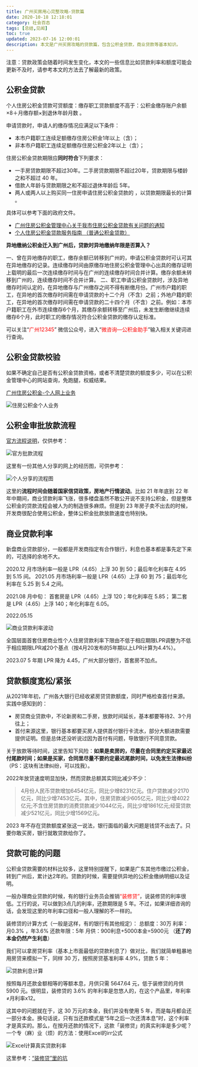 ```yaml
---
title: 广州买房用心完整攻略-贷款篇
date: 2020-10-18 12:18:01
category: 社会百态
tags: [总结,见闻]
toc: true
updated: 2023-07-16 12:00:01
description: 本文是广州买房攻略的贷款篇，包含公积金贷款，商业贷款等基本知识。
---
```


注意：贷款政策会随着时间发生变化，本文的一些信息比如贷款利率和额度可能会更新不及时，请参考本文的方法去了解最新的政策。

## 公积金贷款

个人住房公积金贷款可贷额度：缴存职工贷款额度不高于：公积金缴存账户余额×8＋月缴存额×到退休年龄月数 。

申请贷款时，申请人的缴存情况应满足以下条件：

- 本市户籍职工连续足额缴存住房公积金1年以上（含）；
- 非本市户籍职工连续足额缴存住房公积金2年以上（含）；

住房公积金贷款期限应**同时符合**下列要求：

- 一手房贷款期限不超过30年。二手房贷款期限不超过20年，贷款期限与楼龄之和不超过 40 年。
- 借款人年龄与贷款期限之和不超过退休年龄后 5年。
- 两人或两人以上购买同一住房申请住房公积金贷款的 ，以贷款期限最长的计算 。

具体可以参考下面的政府文件。
- [广州住房公积金管理中心关于我市住房公积金贷款有关问题的通知](http://gjj.gz.gov.cn/xxgk/xxgkml/bmwj/qtwj/content/post_5948224.html)
- [个人住房公积金贷款服务指南 （普通公积金贷款）](http://gjj.gz.gov.cn/bsfw/qtfw/content/post_5748060.html)

**异地缴纳公积金迁入到广州后，贷款时异地缴纳年限是否算入？**

一、曾在异地缴存的职工，缴存余额已转移到广州的，申请公积金贷款时可认可其在异地缴存的记录。连续缴存时间由原缴存地住房公积金管理中心出具的缴存证明上载明的最后一次连续缴存时间与在广州的连续缴存时间合并计算。缴存余额未转移到广州的，连续缴存时间不合并计算。
二、职工申请公积金贷款时，涉及异地缴存时间认定的，在异地缴存与广州缴存之间不得有断缴月份。广州市户籍的职工，在异地的首次缴存时间需在申请贷款的十二个月（不含）之前；外地户籍的职工，在异地的首次缴存时间需在申请贷款的二十四个月（不含）之前。例如：本市户籍职工在外市连续缴存6个月，其缴存余额转移至广州后，未发生断缴继续连续缴存6个月，此时职工的缴存情况符合公积金贷款的缴存认定标准。

可以关注“<span style='color:red'>广州12345</span>” 微信公众号，进入“<span style='color:red'>微咨询—公积金助手</span>”输入相关关键词进行查询。

## 公积金贷款校验

如果不确定自己是否有公积金贷款资格，或者不清楚贷款的额度多少，可以在公积金管理中心的网站查询，免跑腿，权威结果。

[广州住房公积金-个人网上业务](https://gr.gzgjj.gov.cn/security/oauth/confer?idsServiceType=kjzgjczmyw)  

![住房公积金个人业务](https://slefboot-1251736664.cos.ap-beijing.myqcloud.com/)

## 公积金审批放款流程

[官方流程说明](http://gjj.gz.gov.cn/bsfw/qtfw/content/post_5748060.html)，仅供参考：

![官方批款流程](https://slefboot-1251736664.cos.ap-beijing.myqcloud.com/)

这里有一份其他人分享的网上的经历图，可供参考：

![个人分享的流程图](https://slefboot-1251736664.cos.ap-beijing.myqcloud.com/)

这里的**流程时间会随着国家信贷政策，房地产行情波动**。比如 21 年年底到 22 年年中期间，商业贷款利率飞涨，很多楼盘虽然不敢公开说不支持公积金，但是整体公积金的贷款流程会被人为的制造很多麻烦。但是到 23 年房子卖不出去的时候，开发商很配合使用公积金，整体公积金批款放款速度也特别快。

## 商业贷款利率

新盘商业贷款部分，一般都是开发商指定有合作银行，利息也基本都是事先定下来的，可选择的余地不大。

2020.12 月市场利率一般是 LPR（4.65）上浮 30 到 50；最后年化利率在 4.95 到 5.15 间。
2021.05 月市场利率一般是 LPR（4.65）上浮 60 到 75；最后年化利率在 5.25 到 5.4 之间。

2021.08 月中旬：
首套房是 LPR（4.65）上浮 120；年化利率在 5.85；
第二套是 LPR（4.65）上浮 140；年化利率在 6.05。

2022.05.15

![商业贷款利率波动](https://slefboot-1251736664.cos.ap-beijing.myqcloud.com/)

全国层面首套住房商业性个人住房贷款利率下限由不低于相应期限LPR调整为不低于相应期限LPR减20个基点（按4月20发布的5年期以上LPR计算为4.4%）。

2023.07 5 年期 LPR 降为 4.45，广州大部分银行，首套房不加点。

## 贷款额度宽松/紧张

从2021年年初，广州各大银行已经收紧房贷贷款额度，同时严格检查首付来源。实践中感知到的：

- 房贷商业贷款中，不论新房和二手房，放款时间延长，基本都要等待2、3个月往上；
- 首付来源这里，银行基本都要买房人提供首付银行卡流水，部分大额进款需要提供证明。但是总体还没听说过因为首付有问题，导致银行不同意贷款。

关于放款等待时间，这里告知下风险：**如果是卖房的，尽量在合同里约定买家最迟付尾款时间；如果是买家，合同里尽量不要约定最迟尾款时间，以免发生法律纠纷**（PS：这块有法律纠纷，可以找我）。

2022年放贷速度明显加快，然而贷款总额其实同比减少不少：

> 4月份人民币贷款增加6454亿元，同比少增8231亿元。住户贷款减少2170亿元，同比少增7453亿元。其中，住房贷款减少605亿元，同比少增4022亿元;不含住房贷款的消费贷款减少1044亿元，同比少增1861亿元;经营贷款减少521亿元，同比少增1569亿元。

2023 年不存在贷款额度紧张这一说法，银行面临的最大问题是钱贷不出去了。只要你敢买房，银行就敢贷款给你了。

## 贷款可能的问题

公积金贷款需要的材料比较多，这里特别提醒下，如果是广东其他市缴过公积金，转到广州后，累计达2年的。贷款的时候，需要提供异地的公积金缴纳明细以及证明。

一般办理商业贷款的时候，有的银行业务员会推销<span style='color:red'>“装修贷”</span>，说装修贷的利率很低。工行的说，可以做到3点几的利率，还款期限是 5 年。不过，如果详细咨询的话，会发现这里的年利率口径和一般人理解的不一样的。

装修贷的计算方式（一般是这样，有的银行有其他规定）：
总额度：30万 
利率：月0.3% ，年3.6% 
还款年限：5年 
月供：900利息+5000本金=5900元 （**还了的本金仍然产生利息**）

我们可以拿房贷利率（基本上市面最低的贷款利息了）做对比，我们就简单粗暴地用房贷来模拟一下，同样 30 万，按照房贷基准利率 4.9%，贷款 5 年：

![贷款利息计算](https://slefboot-1251736664.cos.ap-beijing.myqcloud.com/)

按照每月还款金额相等的等额本息，月供只需 5647.64 元，低于装修贷的月供 5900 元。很明显，装修贷的 3.6% 的年利率是忽悠人的，在这个产品里，年利率≠月利率x12。

这其中的问题就在于，这 30 万元的本金，我们并没有使用 5 年，而是每月都会还一部分本金。换句话说，只有当还款模式是“5年之后一次还清本息”时，这个利率才是真实的。那么，在按月还款的情况下，这款「装修贷」的真实利率是多少呢？一个专（麻）业（烦）的方法：使用Excel的irr公式

![Excel计算真实贷款利率](https://slefboot-1251736664.cos.ap-beijing.myqcloud.com/)

这里参考：[“装修贷”里的坑](https://zhuanlan.zhihu.com/p/48579391?from=groupmessage)

